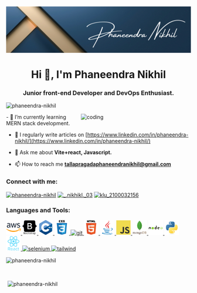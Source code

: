 ![logo](https://github.com/phaneendra-nikhil/phaneendra-nikhil/blob/main/github%20banner.png)
<h1 align="center">Hi 👋, I'm Phaneendra Nikhil</h1>
<h3 align="center">Junior front-end Developer and DevOps Enthusiast.</h3>

<p align="left"> <img src="https://komarev.com/ghpvc/?username=phaneendra-nikhil&label=Profile%20views&color=0e75b6&style=flat" alt="phaneendra-nikhil" /> </p>
<img align="right" alt="coding" width="300" src="https://cdn.dribbble.com/users/1292677/screenshots/6139167/avento.gif"></img>
- 🌱 I’m currently learning MERN stack development. 

- 📝 I regularly write articles on [https://www.linkedin.com/in/phaneendra-nikhil/](https://www.linkedin.com/in/phaneendra-nikhil/)

- 💬 Ask me about **Vite+react, Javascript.**

- 📫 How to reach me **tallapragadaphaneendranikhil@gmail.com**


<h3 align="left">Connect with me:</h3>
<p align="left">
<a href="https://linkedin.com/in/phaneendra-nikhil" target="blank"><img align="center" src="https://raw.githubusercontent.com/rahuldkjain/github-profile-readme-generator/master/src/images/icons/Social/linked-in-alt.svg" alt="phaneendra-nikhil" height="30" width="40" /></a>
<a href="https://instagram.com/_.nikhikl._03" target="blank"><img align="center" src="https://raw.githubusercontent.com/rahuldkjain/github-profile-readme-generator/master/src/images/icons/Social/instagram.svg" alt="_.nikhikl._03" height="30" width="40" /></a>
<a href="https://www.leetcode.com/klu_2100032156" target="blank"><img align="center" src="https://raw.githubusercontent.com/rahuldkjain/github-profile-readme-generator/master/src/images/icons/Social/leet-code.svg" alt="klu_2100032156" height="30" width="40" /></a>
</p>

<h3 align="left">Languages and Tools:</h3>
<p align="left"> <a href="https://aws.amazon.com" target="_blank" rel="noreferrer"> <img src="https://raw.githubusercontent.com/devicons/devicon/master/icons/amazonwebservices/amazonwebservices-original-wordmark.svg" alt="aws" width="40" height="40"/> </a> <a href="https://getbootstrap.com" target="_blank" rel="noreferrer"> <img src="https://raw.githubusercontent.com/devicons/devicon/master/icons/bootstrap/bootstrap-plain-wordmark.svg" alt="bootstrap" width="40" height="40"/> </a> <a href="https://www.w3schools.com/cpp/" target="_blank" rel="noreferrer"> <img src="https://raw.githubusercontent.com/devicons/devicon/master/icons/cplusplus/cplusplus-original.svg" alt="cplusplus" width="40" height="40"/> </a> <a href="https://www.w3schools.com/css/" target="_blank" rel="noreferrer"> <img src="https://raw.githubusercontent.com/devicons/devicon/master/icons/css3/css3-original-wordmark.svg" alt="css3" width="40" height="40"/> </a> <a href="https://git-scm.com/" target="_blank" rel="noreferrer"> <img src="https://www.vectorlogo.zone/logos/git-scm/git-scm-icon.svg" alt="git" width="40" height="40"/> </a> <a href="https://www.w3.org/html/" target="_blank" rel="noreferrer"> <img src="https://raw.githubusercontent.com/devicons/devicon/master/icons/html5/html5-original-wordmark.svg" alt="html5" width="40" height="40"/> </a> <a href="https://www.java.com" target="_blank" rel="noreferrer"> <img src="https://raw.githubusercontent.com/devicons/devicon/master/icons/java/java-original.svg" alt="java" width="40" height="40"/> </a> <a href="https://developer.mozilla.org/en-US/docs/Web/JavaScript" target="_blank" rel="noreferrer"> <img src="https://raw.githubusercontent.com/devicons/devicon/master/icons/javascript/javascript-original.svg" alt="javascript" width="40" height="40"/> </a> <a href="https://www.mongodb.com/" target="_blank" rel="noreferrer"> <img src="https://raw.githubusercontent.com/devicons/devicon/master/icons/mongodb/mongodb-original-wordmark.svg" alt="mongodb" width="40" height="40"/> </a> <a href="https://nodejs.org" target="_blank" rel="noreferrer"> <img src="https://raw.githubusercontent.com/devicons/devicon/master/icons/nodejs/nodejs-original-wordmark.svg" alt="nodejs" width="40" height="40"/> </a> <a href="https://www.python.org" target="_blank" rel="noreferrer"> <img src="https://raw.githubusercontent.com/devicons/devicon/master/icons/python/python-original.svg" alt="python" width="40" height="40"/> </a> <a href="https://reactjs.org/" target="_blank" rel="noreferrer"> <img src="https://raw.githubusercontent.com/devicons/devicon/master/icons/react/react-original-wordmark.svg" alt="react" width="40" height="40"/> </a> <a href="https://www.selenium.dev" target="_blank" rel="noreferrer"> <img src="https://raw.githubusercontent.com/detain/svg-logos/780f25886640cef088af994181646db2f6b1a3f8/svg/selenium-logo.svg" alt="selenium" width="40" height="40"/> </a> <a href="https://tailwindcss.com/" target="_blank" rel="noreferrer"> <img src="https://www.vectorlogo.zone/logos/tailwindcss/tailwindcss-icon.svg" alt="tailwind" width="40" height="40"/> </a> </p>
 


<p><img align="center" width="400" src="https://github-readme-streak-stats.herokuapp.com/?user=phaneendra-nikhil&" alt="phaneendra-nikhil" /></p> <br>
<p>&nbsp;<img  align="center" width="400" src="https://github-readme-stats.vercel.app/api?username=phaneendra-nikhil&show_icons=true&locale=en" alt="phaneendra-nikhil" /></p>



